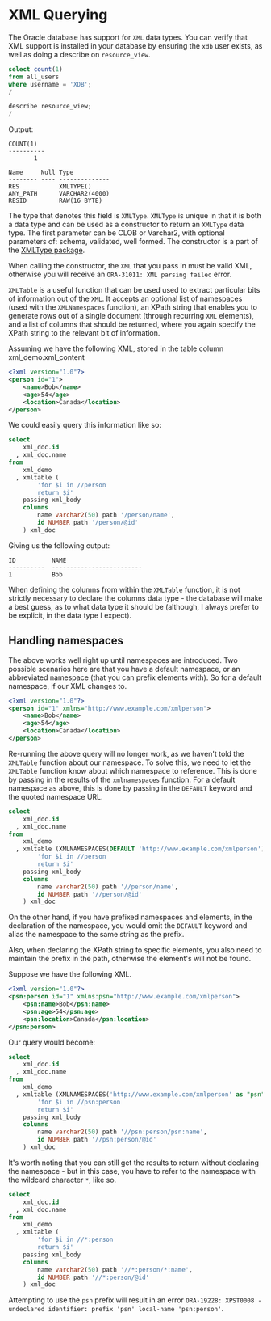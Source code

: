 # XML Querying

The Oracle database has support for `XML` data types. You can verify that XML support is installed in your database by ensuring the `xdb` user exists, as well as doing a describe on `resource_view`.

```sql
select count(1)
from all_users
where username = 'XDB';
/

describe resource_view;
/
```

Output:
```
COUNT(1)
----------
       1

Name     Null Type
-------- ---- --------------
RES           XMLTYPE()
ANY_PATH      VARCHAR2(4000)
RESID         RAW(16 BYTE)
```

The type that denotes this field is `XMLType`. `XMLType` is unique in that it is both a data type and can be used as a constructor to return an `XMLType` data type. The first parameter can be CLOB or Varchar2, with optional parameters of: schema, validated, well formed. The constructor is a part of the [XMLType package](http://docs.oracle.com/cd/B19306_01/appdev.102/b14258/t_xml.htm#BABHCHHJ).

When calling the constructor, the `XML` that you pass in must be valid XML, otherwise you will receive an `ORA-31011: XML parsing failed` error.

`XMLTable` is a useful function that can be used used to extract particular bits of information out of the `XML`. It accepts an optional list of namespaces (used with the `XMLNamespaces` function), an XPath string that enables you to generate rows out of a single document (through recurring `XML` elements), and a list of columns that should be returned, where you again specify the XPath string to the relevant bit of information.

Assuming we have the following XML, stored in the table column xml_demo.xml_content

```xml
<?xml version="1.0"?>
<person id="1">
    <name>Bob</name>
    <age>54</age>
    <location>Canada</location>
</person>
```

We could easily query this information like so:

```sql
select
    xml_doc.id
  , xml_doc.name
from
    xml_demo
  , xmltable (
        'for $i in //person
        return $i'
    passing xml_body
    columns
        name varchar2(50) path '/person/name',
        id NUMBER path '/person/@id'
    ) xml_doc
```

Giving us the following output:
```
ID          NAME
----------  -------------------------
1           Bob

```

When defining the columns from within the `XMLTable` function, it is not strictly necessary to declare the columns data type - the database will make a best guess, as to what data type it should be (although, I always prefer to be explicit, in the data type I expect).

## Handling namespaces

The above works well right up until namespaces are introduced. Two possible scenarios here are that you have a default namespace, or an abbreviated namespace (that you can prefix elements with). So for a default namespace, if our XML changes to.

```xml
<?xml version="1.0"?>
<person id="1" xmlns="http://www.example.com/xmlperson">
    <name>Bob</name>
    <age>54</age>
    <location>Canada</location>
</person>
```

Re-running the above query will no longer work, as we haven't told the `XMLTable` function about our namespace. To solve this, we need to let the `XMLTable` function know about which namespace to reference. This is done by passing in the results of the `xmlnamespaces` function. For a default namespace as above, this is done by passing in the `DEFAULT` keyword and the quoted namespace URL.

```sql
select
    xml_doc.id
  , xml_doc.name
from
    xml_demo
  , xmltable (XMLNAMESPACES(DEFAULT 'http://www.example.com/xmlperson'),
        'for $i in //person
        return $i'
    passing xml_body
    columns
        name varchar2(50) path '//person/name',
        id NUMBER path '//person/@id'
    ) xml_doc
```

On the other hand, if you have prefixed namespaces and elements, in the declaration of the namespace, you would omit the `DEFAULT` keyword and alias the namespace to the same string as the prefix.

Also, when declaring the XPath string to specific elements, you also need to maintain the prefix in the path, otherwise the element's will not be found.

Suppose we have the following XML.

```xml
<?xml version="1.0"?>
<psn:person id="1" xmlns:psn="http://www.example.com/xmlperson">
    <psn:name>Bob</psn:name>
    <psn:age>54</psn:age>
    <psn:location>Canada</psn:location>
</psn:person>
```

Our query would become:

```sql
select
    xml_doc.id
  , xml_doc.name
from
    xml_demo
  , xmltable (XMLNAMESPACES('http://www.example.com/xmlperson' as "psn"),
        'for $i in //psn:person
        return $i'
    passing xml_body
    columns
        name varchar2(50) path '//psn:person/psn:name',
        id NUMBER path '//psn:person/@id'
    ) xml_doc
```

It's worth noting that you can still get the results to return without declaring the namespace - but in this case, you have to refer to the namespace with the wildcard character `*`, like so.

```sql
select
    xml_doc.id
  , xml_doc.name
from
    xml_demo
  , xmltable (
        'for $i in //*:person
        return $i'
    passing xml_body
    columns
        name varchar2(50) path '//*:person/*:name',
        id NUMBER path '//*:person/@id'
    ) xml_doc
```

Attempting to use the `psn` prefix will result in an error `ORA-19228: XPST0008 - undeclared identifier: prefix 'psn' local-name 'psn:person'`.
